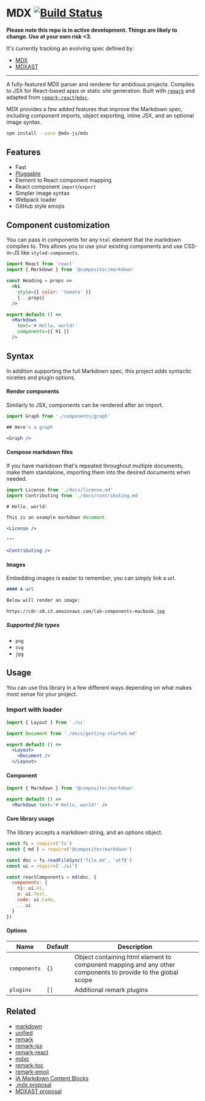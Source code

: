 # MDX [![Build Status][build-badge]][build]

__Please note this repo is in active development. Things are likely to change. Use at your own risk <3.__

It's currently tracking an evolving spec defined by:

- [MDX](MDX_SPECIFICATION.md)
- [MDXAST](MDXAST_SPECIFICATION.md)

---

A fully-featured MDX parser and renderer for ambitious projects.
Compiles to JSX for React-based apps or static site generation.
Built with [`remark`](https://github.com/remarkjs/remark) and adapted from [`remark-react`](https://github.com/mapbox/remark-react)/[`mdxc`](https://github.com/jamesknelson/mdxc).

MDX provides a few added features that improve the Markdown spec, including component imports, object exporting, inline JSX, and an optional image syntax.

```sh
npm install --save @mdx-js/mdx
```

## Features

- Fast
- [Pluggable](https://github.com/remarkjs/remark/blob/master/doc/plugins.md)
- Element to React component mapping
- React component `import`/`export`
- Simpler image syntax
- Webpack loader
- GitHub style emojis

## Component customization

You can pass in components for any `html` element that the markdown compiles to.
This allows you to use your existing components and use CSS-in-JS like `styled-components`.

```jsx
import React from 'react'
import { Markdown } from '@compositor/markdown'

const Heading = props =>
  <h1
    style={{ color: 'tomato' }}
    {...props}
  />

export default () =>
  <Markdown
    text='# Hello, world!'
    components={{ h1 }}
  />
```

## Syntax

In addition supporting the full Markdown spec, this project adds syntactic niceties and plugin options.

#### Render components

Similarly to JSX, components can be rendered after an import.

```jsx
import Graph from './components/graph'

## Here's a graph

<Graph />
```

#### Compose markdown files

If you have markdown that's repeated throughout multiple documents, make them standalone, importing them into the desired documents when needed.

```jsx
import License from './docs/license.md'
import Contributing from './docs/contributing.md'

# Hello, world!

This is an example markdown document.

<License />

***

<Contributing />
```

#### Images

Embedding images is easier to remember, you can simply link a url.

```md
#### A url

Below will render an image:

https://c8r-x0.s3.amazonaws.com/lab-components-macbook.jpg
```

##### Supported file types

- `png`
- `svg`
- `jpg`

## Usage

You can use this library in a few different ways depending on what makes most sense for your project.

### Import with loader

```jsx
import { Layout } from './ui'

import Document from './docs/getting-started.md'

export default () =>
  <Layout>
    <Document />
  </Layout>
```

#### Component

```jsx
import { Markdown } from '@compositor/markdown'

export default () =>
  <Markdown text='# Hello, world!' />
```

#### Core library usage

The library accepts a markdown string, and an options object.

```js
const fs = require('fs')
const { md } = require('@compositor/markdown')

const doc = fs.readFileSync('file.md', 'utf8')
const ui = require('./ui')

const reactComponents = md(doc, {
  components: {
    h1: ui.H1,
    p: ui.Text,
    code: ui.Code,
    ...ui
  }
})
```

#### Options

| Name | Default | Description |
| ---- | ------- | ----------- |
| `components` | `{}` | Object containing html element to component mapping and any other components to provide to the global scope |
| `plugins` | `[]` | Additional remark plugins |

## Related

- [markdown](https://daringfireball.net/projects/markdown/syntax)
- [unified](https://github.com/unifiedjs/unified)
- [remark](http://remark.js.org/)
- [remark-jsx](https://github.com/fazouane-marouane/remark-jsx)
- [remark-react](https://github.com/mapbox/remark-react)
- [mdxc](https://github.com/jamesknelson/mdxc)
- [remark-toc](https://github.com/remarkjs/remark-toc)
- [remark-emoji](https://github.com/rhysd/remark-emoji)
- [IA Markdown Content Blocks](https://github.com/iainc/Markdown-Content-Blocks)
- [.mdx proposal](https://spectrum.chat/thread/1021be59-2738-4511-aceb-c66921050b9a)
- [MDXAST proposal](https://github.com/syntax-tree/ideas/issues/3)

[build-badge]: https://img.shields.io/travis/c8r/markdown/master.svg?style=flat-square
[build]: https://travis-ci.org/c8r/markdown
